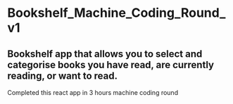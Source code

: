 # Bookshelf_Machine_Coding_Round_v1
## Bookshelf app that allows you to select and categorise books you have read, are currently reading, or want to read.
Completed this react app in 3 hours machine coding round
